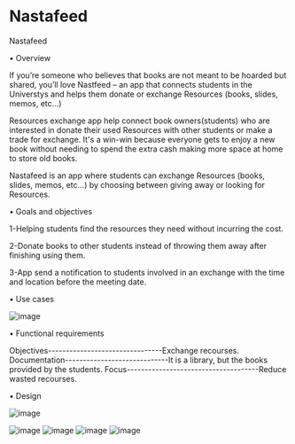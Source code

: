 # Nastafeed
Nastafeed

•	Overview

If you’re someone who believes that books are not meant to be hoarded but shared, you’ll love Nastfeed – an app that connects students in the Universtys and helps them donate or exchange Resources  (books, slides, memos, etc…)

Resources exchange app help connect book owners(students) who are interested in donate their used Resources with other students or make a trade for exchange. It's a win-win because everyone gets to enjoy a new book without needing to spend the extra cash making more space at home to store old books.

Nastafeed is an app where students can exchange Resources (books, slides, memos, etc…) by choosing between giving away  or looking for Resources. 

 
•	Goals and objectives

1-Helping students find the resources they need without incurring the cost.

2-Donate books to other students instead of throwing them away after finishing using them.

3-App send a notification to students involved in an exchange with the time and location before the meeting date.


•	Use cases 

 ![image](https://user-images.githubusercontent.com/104793458/198898844-b21037e1-7bff-4493-bdd8-23aca9da98fa.png)




•	Functional requirements

Objectives--------------------------------Exchange recourses.
Documentation-----------------------------It is a library, but the books provided by the students.
Focus-------------------------------------Reduce wasted recourses.


•	Design

![image](https://user-images.githubusercontent.com/104793458/198898904-20920691-1913-4d18-b152-e62d4cbeb0bc.png)

![image](https://user-images.githubusercontent.com/104793458/198898919-31471d1c-4926-49bb-b058-94163ca73a83.png)
![image](https://user-images.githubusercontent.com/104793458/198898908-3bed1d52-7e9f-4abc-862f-f22c0db4afdc.png)
![image](https://user-images.githubusercontent.com/104793458/198898937-7791791c-ca95-4437-92ec-858f4e9adf5d.png)
![image](https://user-images.githubusercontent.com/104793458/198898943-61c73f21-6c80-44eb-b4ae-60023d346c84.png)






 







 

 




 










 

